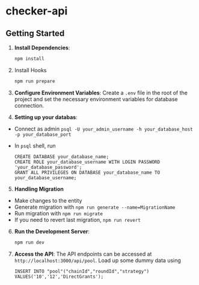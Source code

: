 # checker-api

## Getting Started

1. **Install Dependencies**:
   ```bash
   npm install
   ```
2. Install Hooks

   ```bash
   npm run prepare
   ```

3. **Configure Environment Variables**:
   Create a `.env` file in the root of the project and set the necessary environment variables for database connection.

4. **Setting up your databas**:

- Connect as admin `psql -U your_admin_username -h your_database_host -p your_database_port`
- In `psql` shell, run

  ```shell
  CREATE DATABASE your_database_name;
  CREATE ROLE your_database_username WITH LOGIN PASSWORD 'your_database_password';
  GRANT ALL PRIVILEGES ON DATABASE your_database_name TO your_database_username;
  ```

5. **Handling Migration**

- Make changes to the entity
- Generate migration with `npm run generate --name=MigrationName`
- Run migration with `npm run migrate`
- If you need to revert last migration, `npm run revert`

6. **Run the Development Server**:

   ```bash
   npm run dev
   ```

7. **Access the API**:
   The API endpoints can be accessed at `http://localhost:3000/api/pool`.
   Load up some dummy data using

   ```shell
   INSERT INTO "pool"("chainId","roundId","strategy") VALUES('10','12','DirectGrants');
   ```
